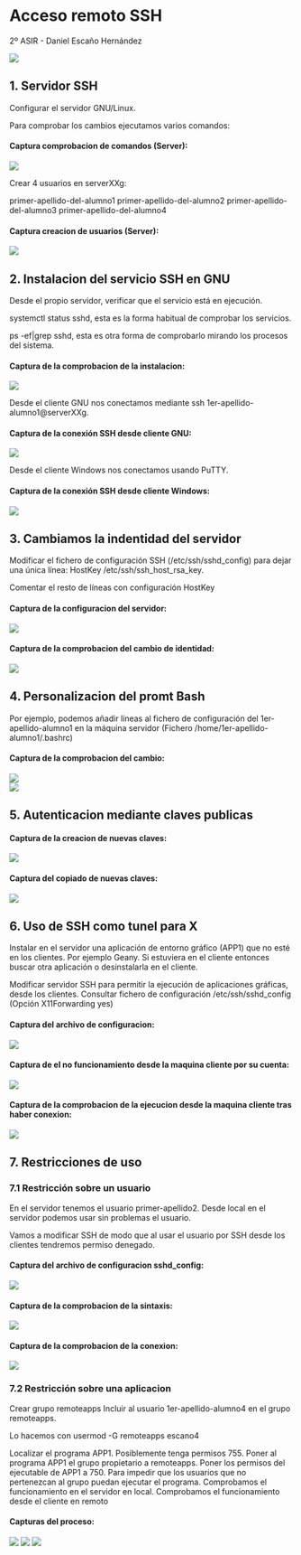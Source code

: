 # Acceso remoto SSH  


2º ASIR - Daniel Escaño Hernández  

![](./capturas/ssh.jpg)  

## 1. Servidor SSH  


Configurar el servidor GNU/Linux.


Para comprobar los cambios ejecutamos varios comandos:


#### Captura comprobacion de comandos (Server):
![](./capturas/9.png)  


Crear 4 usuarios en serverXXg:

primer-apellido-del-alumno1
primer-apellido-del-alumno2
primer-apellido-del-alumno3
primer-apellido-del-alumno4

#### Captura creacion de usuarios (Server):
![](./capturas/8.png)  


## 2. Instalacion del servicio SSH en GNU

Desde el propio servidor, verificar que el servicio está en ejecución.

systemctl status sshd, esta es la forma habitual de comprobar los servicios.

ps -ef|grep sshd, esta es otra forma de comprobarlo mirando los procesos del sistema.

#### Captura de la comprobacion de la instalacion:
![](./capturas/10.png)  


Desde el cliente GNU nos conectamos mediante ssh 1er-apellido-alumno1@serverXXg.


#### Captura de la conexión SSH desde cliente GNU:
![](./capturas/1.png)  

Desde el cliente Windows nos conectamos usando PuTTY.

#### Captura de la conexión SSH desde cliente Windows:
![](./capturas/15.png)  



## 3. Cambiamos la indentidad del servidor

Modificar el fichero de configuración SSH (/etc/ssh/sshd_config) para dejar una única línea: HostKey /etc/ssh/ssh_host_rsa_key. 

Comentar el resto de líneas con configuración HostKey


#### Captura de la configuracion del servidor:
![](./capturas/11.png)  



#### Captura de la comprobacion del cambio de identidad:
![](./capturas/2.png)  



## 4. Personalizacion del promt Bash


Por ejemplo, podemos añadir líneas al fichero de configuración del 1er-apellido-alumno1 en la máquina servidor (Fichero /home/1er-apellido-alumno1/.bashrc)


#### Captura de la comprobacion del cambio:
![](./capturas/4.png)  
![](./capturas/16.png)  



## 5. Autenticacion mediante claves publicas


#### Captura de la creacion de nuevas claves:
![](./capturas/12.png)  



#### Captura del copiado de nuevas claves:
![](./capturas/5.png)  



## 6. Uso de SSH como tunel para X

Instalar en el servidor una aplicación de entorno gráfico (APP1) que no esté en los clientes. Por ejemplo Geany. Si estuviera en el cliente entonces buscar otra aplicación o desinstalarla en el cliente.

Modificar servidor SSH para permitir la ejecución de aplicaciones gráficas, desde los clientes. Consultar fichero de configuración /etc/ssh/sshd_config (Opción X11Forwarding yes)


#### Captura del archivo de configuracion:
![](./capturas/14.png)  


#### Captura de el no funcionamiento desde la maquina cliente por su cuenta:
![](./capturas/7.png)  


#### Captura de la comprobacion de la ejecucion desde la maquina cliente tras haber conexion:
![](./capturas/6.png)  


## 7. Restricciones de uso

### 7.1 Restricción sobre un usuario

En el servidor tenemos el usuario primer-apellido2. Desde local en el servidor podemos usar sin problemas el usuario.

Vamos a modificar SSH de modo que al usar el usuario por SSH desde los clientes tendremos permiso denegado.

#### Captura del archivo de configuracion sshd_config:
![](./capturas/18.png)

#### Captura de la comprobacion de la sintaxis:
![](./capturas/19.png)

#### Captura de la comprobacion de la conexion:
![](./capturas/20.png)



### 7.2 Restricción sobre una aplicacion

Crear grupo remoteapps
Incluir al usuario 1er-apellido-alumno4 en el grupo remoteapps.

Lo hacemos con usermod -G remoteapps escano4

Localizar el programa APP1. Posiblemente tenga permisos 755.
Poner al programa APP1 el grupo propietario a remoteapps.
Poner los permisos del ejecutable de APP1 a 750. Para impedir que los usuarios que no pertenezcan al grupo puedan ejecutar el programa.
Comprobamos el funcionamiento en el servidor en local.
Comprobamos el funcionamiento desde el cliente en remoto


#### Capturas del proceso:
![](./capturas/21.png)
![](./capturas/23.png)
![](./capturas/22.png)




